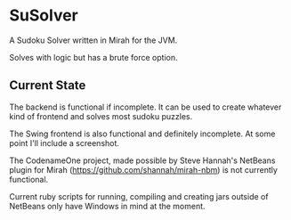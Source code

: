SuSolver
========

A Sudoku Solver written in Mirah for the JVM.

Solves with logic but has a brute force option.

Current State
-------------

The backend is functional if incomplete.  It can be used to create whatever kind of frontend and solves most sudoku puzzles.

The Swing frontend is also functional and definitely incomplete.  At some point I'll include a screenshot.

The CodenameOne project, made possible by Steve Hannah's NetBeans plugin for Mirah (https://github.com/shannah/mirah-nbm) is not currently functional.

Current ruby scripts for running, compiling and creating jars outside of NetBeans only have Windows in mind at the moment.
